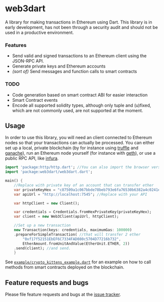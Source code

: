 # web3dart

A library for making transactions in Ethereum using Dart. This library
is in early development, has not been through a security audit and
should not be used in a productive environment.

### Features
- Send valid and signed transactions to an Ethereum client using the
  JSON-RPC API.
- Generate private keys and Ethereum accounts
- _(sort of)_ Send messages and function calls to smart contracts
### TODO
- Code generation based on smart contract ABI for easier interaction
- Smart Contract events
- Encode all supported solidity types, although only tuple and (u)fixed,
  which are not commonly used, are not supported at the moment.

## Usage

In order to use this library, you will need an client connected to
Ethereum nodes so that your transactions can actually be processed. You
can either set up a local, private blockchain (by for instance using
[truffle](http://truffleframework.com/) and
[ganache](http://truffleframework.com/ganache/)), run an Ethereum node
yourself (for instance with [geth](https://github.com/ethereum/go-ethereum/wiki/geth)),
or use a public RPC API, like [infura](https://infura.io/).

```dart
import 'package:http/http.dart'; //You can also import the browser version
import 'package:web3dart/web3dart.dart';

main() {
    //Replace with private key of an account that can transfer ether
    var privateKeyHex = "c87509a1c067bbde78beb793e6fa76530b6382a4c0241e5e4a9ec0a0f44dc0d3";
    var apiUrl = "http://localhost:7545"; //Replace with your API

    var httpClient = new Client();

    var credentials = Credentials.fromHexPrivateKey(privateKeyHex);
    var client = new Web3Client(apiUrl, httpClient);

    //Set up a new transaction
    new Transaction(keys: credentials, maximumGas: 100000)
    .prepareForSimpleTransaction( //that will transfer 2 ether
        "0xf17f52151EbEF6C7334FAD080c5704D77216b732",
        EtherAmount.fromUnitAndValue(EtherUnit.ETHER, 2))
    .send(client); //and send.
    }
```

See [`example/crypto_kittens_example.dart`](https://github.com/simolus3/web3dart/blob/master/example/crypto_kittens_example.dart)
for an example on how to call methods from smart contracts deployed on the blockchain.

## Feature requests and bugs

Please file feature requests and bugs at the [issue tracker][tracker].

[tracker]: https://github.com/simolus3/web3dart/issues/new
